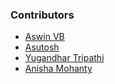 ### Contributors

- [Aswin VB](https://github.com/aswinzz)
- [Asutosh](https://github.com/Asutosh989)
- [Yugandhar Tripathi](https://github.com/Yugandhartripathi)
- [Anisha Mohanty](https://github.com/ani-sha)
